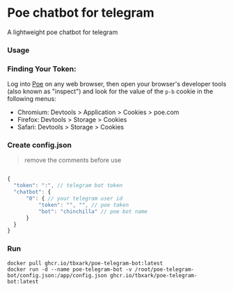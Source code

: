# Poe chatbot for telegram

A lightweight poe chatbot for telegram  


### Usage

### Finding Your Token:

Log into [Poe](https://poe.com/) on any web browser, then open your browser's developer tools (also known as "inspect") and look for the value of the `p-b` cookie in the following menus:

- Chromium: Devtools > Application > Cookies > poe.com
- Firefox: Devtools > Storage > Cookies
- Safari: Devtools > Storage > Cookies


### Create config.json
> remove the comments before use
```js

{
  "token": ":", // telegram bot token
  "chatbot": {
      "0": { // your telegram user id
          "token": "", "", // poe token
          "bot": "chinchilla" // poe bot name
      }
  }
}
```

### Run

```shell
docker pull ghcr.io/tbxark/poe-telegram-bot:latest
docker run -d --name poe-telegram-bot -v /root/poe-telegram-bot/config.json:/app/config.json ghcr.io/tbxark/poe-telegram-bot:latest
```
